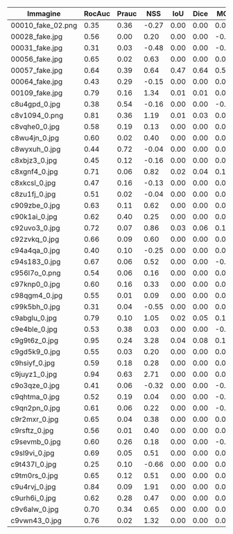 | Immagine | RocAuc | Prauc | NSS | IoU | Dice | MCC | BF1 | Fpr@95TPR | AveragePrecision | BoundaryF1 | RegionIoU |
|-----------|--------|-------|-----|-----|------|-----|-----|----------|-----------------|-----------|----------|
| 00010_fake_02.png | 0.35 | 0.36 | -0.27 | 0.00 | 0.00 | 0.00 | 0.00 | 0.00 | 0.00 | 0.00 | 0.00 |
| 00028_fake.jpg | 0.56 | 0.00 | 0.20 | 0.00 | 0.00 | -0.00 | 0.00 | 0.00 | 0.00 | 0.00 | 0.00 |
| 00031_fake.jpg | 0.31 | 0.03 | -0.48 | 0.00 | 0.00 | -0.03 | 0.00 | 0.00 | 0.00 | 0.00 | 0.00 |
| 00056_fake.jpg | 0.65 | 0.02 | 0.63 | 0.00 | 0.00 | 0.00 | 0.00 | 0.00 | 0.00 | 0.00 | 0.00 |
| 00057_fake.jpg | 0.64 | 0.39 | 0.64 | 0.47 | 0.64 | 0.56 | 0.23 | 0.00 | 0.00 | 0.00 | 0.00 |
| 00064_fake.jpg | 0.43 | 0.29 | -0.15 | 0.00 | 0.00 | 0.00 | 0.00 | 0.00 | 0.00 | 0.00 | 0.00 |
| 00109_fake.jpg | 0.79 | 0.16 | 1.34 | 0.01 | 0.01 | 0.02 | 0.06 | 0.00 | 0.00 | 0.00 | 0.00 |
| c8u4gpd_0.jpg | 0.38 | 0.54 | -0.16 | 0.00 | 0.00 | -0.06 | 0.07 | 0.00 | 0.00 | 0.00 | 0.00 |
| c8v1094_0.png | 0.81 | 0.36 | 1.19 | 0.01 | 0.03 | 0.09 | 0.15 | 0.00 | 0.00 | 0.00 | 0.00 |
| c8vqhe0_0.jpg | 0.58 | 0.19 | 0.13 | 0.00 | 0.00 | 0.00 | 0.00 | 0.00 | 0.00 | 0.00 | 0.00 |
| c8wu4jn_0.jpg | 0.60 | 0.02 | 0.40 | 0.00 | 0.00 | 0.00 | 0.00 | 0.00 | 0.00 | 0.00 | 0.00 |
| c8wyxuh_0.jpg | 0.44 | 0.72 | -0.04 | 0.00 | 0.00 | 0.00 | 0.00 | 0.00 | 0.00 | 0.00 | 0.00 |
| c8xbjz3_0.jpg | 0.45 | 0.12 | -0.16 | 0.00 | 0.00 | 0.00 | 0.00 | 0.00 | 0.00 | 0.00 | 0.00 |
| c8xgnf4_0.jpg | 0.71 | 0.06 | 0.82 | 0.02 | 0.04 | 0.12 | 0.17 | 0.00 | 0.00 | 0.00 | 0.00 |
| c8xkcsl_0.jpg | 0.47 | 0.16 | -0.13 | 0.00 | 0.00 | 0.00 | 0.00 | 0.00 | 0.00 | 0.00 | 0.00 |
| c8zu1fj_0.jpg | 0.51 | 0.02 | -0.04 | 0.00 | 0.00 | 0.00 | 0.00 | 0.00 | 0.00 | 0.00 | 0.00 |
| c909zbe_0.jpg | 0.63 | 0.11 | 0.62 | 0.00 | 0.00 | 0.00 | 0.00 | 0.00 | 0.00 | 0.00 | 0.00 |
| c90k1ai_0.jpg | 0.62 | 0.40 | 0.25 | 0.00 | 0.00 | 0.00 | 0.00 | 0.00 | 0.00 | 0.00 | 0.00 |
| c92uvo3_0.jpg | 0.72 | 0.07 | 0.86 | 0.03 | 0.06 | 0.17 | 0.00 | 0.00 | 0.00 | 0.00 | 0.00 |
| c92zvkq_0.jpg | 0.66 | 0.09 | 0.60 | 0.00 | 0.00 | 0.00 | 0.00 | 0.00 | 0.00 | 0.00 | 0.00 |
| c94a4qa_0.jpg | 0.40 | 0.10 | -0.25 | 0.00 | 0.00 | 0.00 | 0.00 | 0.00 | 0.00 | 0.00 | 0.00 |
| c94s183_0.jpg | 0.67 | 0.06 | 0.52 | 0.00 | 0.00 | -0.01 | 0.00 | 0.00 | 0.00 | 0.00 | 0.00 |
| c956l7o_0.png | 0.54 | 0.06 | 0.16 | 0.00 | 0.00 | 0.00 | 0.15 | 0.00 | 0.00 | 0.00 | 0.00 |
| c97knp0_0.jpg | 0.60 | 0.16 | 0.33 | 0.00 | 0.00 | 0.00 | 0.00 | 0.00 | 0.00 | 0.00 | 0.00 |
| c98qgm4_0.jpg | 0.55 | 0.01 | 0.09 | 0.00 | 0.00 | 0.00 | 0.00 | 0.00 | 0.00 | 0.00 | 0.00 |
| c99k5bh_0.jpg | 0.31 | 0.04 | -0.55 | 0.00 | 0.00 | 0.00 | 0.00 | 0.00 | 0.00 | 0.00 | 0.00 |
| c9abglu_0.jpg | 0.79 | 0.10 | 1.05 | 0.02 | 0.05 | 0.15 | 0.00 | 0.00 | 0.00 | 0.00 | 0.00 |
| c9e4ble_0.jpg | 0.53 | 0.38 | 0.03 | 0.00 | 0.00 | -0.02 | 0.01 | 0.00 | 0.00 | 0.00 | 0.00 |
| c9g9t6z_0.jpg | 0.95 | 0.24 | 3.28 | 0.04 | 0.08 | 0.18 | 0.04 | 0.00 | 0.00 | 0.00 | 0.00 |
| c9gd5k9_0.jpg | 0.55 | 0.03 | 0.20 | 0.00 | 0.00 | 0.00 | 0.00 | 0.00 | 0.00 | 0.00 | 0.00 |
| c9hsiyf_0.jpg | 0.59 | 0.18 | 0.28 | 0.00 | 0.00 | 0.00 | 0.00 | 0.00 | 0.00 | 0.00 | 0.00 |
| c9juyz1_0.jpg | 0.94 | 0.63 | 2.71 | 0.00 | 0.00 | 0.00 | 0.00 | 0.00 | 0.00 | 0.00 | 0.00 |
| c9o3qze_0.jpg | 0.41 | 0.06 | -0.32 | 0.00 | 0.00 | -0.01 | 0.00 | 0.00 | 0.00 | 0.00 | 0.00 |
| c9qhtma_0.jpg | 0.52 | 0.19 | 0.04 | 0.00 | 0.00 | -0.01 | 0.00 | 0.00 | 0.00 | 0.00 | 0.00 |
| c9qn2pn_0.jpg | 0.61 | 0.06 | 0.22 | 0.00 | 0.00 | -0.01 | 0.00 | 0.00 | 0.00 | 0.00 | 0.00 |
| c9r2mxr_0.jpg | 0.65 | 0.04 | 0.38 | 0.00 | 0.00 | 0.00 | 0.00 | 0.00 | 0.00 | 0.00 | 0.00 |
| c9rsftz_0.jpg | 0.56 | 0.01 | 0.40 | 0.00 | 0.00 | 0.00 | 0.00 | 0.00 | 0.00 | 0.00 | 0.00 |
| c9sevmb_0.jpg | 0.60 | 0.26 | 0.18 | 0.00 | 0.00 | -0.01 | 0.00 | 0.00 | 0.00 | 0.00 | 0.00 |
| c9sl9vi_0.jpg | 0.69 | 0.05 | 0.51 | 0.00 | 0.00 | 0.00 | 0.00 | 0.00 | 0.00 | 0.00 | 0.00 |
| c9t437l_0.jpg | 0.25 | 0.10 | -0.66 | 0.00 | 0.00 | 0.00 | 0.00 | 0.00 | 0.00 | 0.00 | 0.00 |
| c9tm0rs_0.jpg | 0.65 | 0.12 | 0.51 | 0.00 | 0.00 | 0.00 | 0.00 | 0.00 | 0.00 | 0.00 | 0.00 |
| c9u4rvj_0.jpg | 0.84 | 0.09 | 1.91 | 0.00 | 0.00 | 0.00 | 0.00 | 0.00 | 0.00 | 0.00 | 0.00 |
| c9urh6i_0.jpg | 0.62 | 0.28 | 0.47 | 0.00 | 0.00 | 0.00 | 0.00 | 0.00 | 0.00 | 0.00 | 0.00 |
| c9v6alw_0.jpg | 0.70 | 0.34 | 0.65 | 0.00 | 0.00 | 0.00 | 0.00 | 0.00 | 0.00 | 0.00 | 0.00 |
| c9vwn43_0.jpg | 0.76 | 0.02 | 1.32 | 0.00 | 0.00 | 0.00 | 0.00 | 0.00 | 0.00 | 0.00 | 0.00 |
